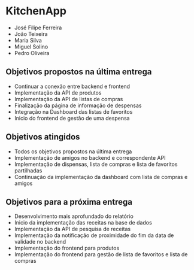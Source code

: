 # KitchenApp

- José Filipe Ferreira
- João Teixeira
- Maria Silva
- Miguel Solino
- Pedro Oliveira

## Objetivos propostos na última entrega

- Continuar a conexão entre backend e frontend
- Implementação da API de produtos
- Implementação da API de listas de compras
- Finalização da página de informação de despensas
- Integração na Dashboard das listas de favoritos
- Inicio do frontend de gestão de uma despensa

## Objetivos atingidos

- Todos os objetivos propostos na última entrega
- Implementação de amigos no backend e correspondente API
- Implementação de dispensas, lista de compras e lista de favoritos partilhadas
- Continuação da implementação da dashboard com lista de compras e amigos

## Objetivos para a próxima entrega

- Desenvolvimento mais aprofundado do relatório
- Inicio da implementação das receitas na base de dados
- Implementação da API de pesquisa de receitas
- Implementação da notificação de proximidade do fim da data de validade no backend
- Implementação do frontend para produtos
- Implementação do frontend para gestão de lista de favoritos e lista de compras
